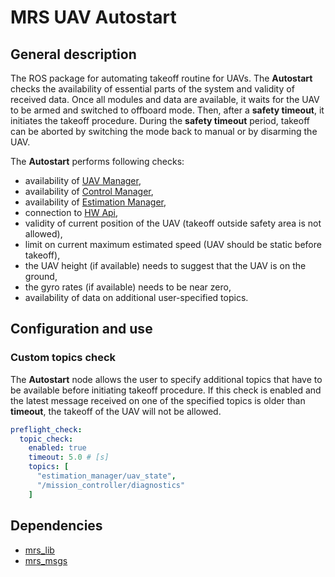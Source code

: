# MRS UAV Autostart

## General description
The ROS package for automating takeoff routine for UAVs. The **Autostart** checks the availability of essential parts of the system and validity of received data. Once all modules and data are available, it waits for the UAV to be armed and switched to offboard mode. Then, after a __safety timeout__, it initiates the takeoff procedure. During the __safety timeout__ period, takeoff can be aborted by switching the mode back to manual or by disarming the UAV.

The **Autostart** performs following checks:

* availability of [UAV Manager](https://github.com/ctu-mrs/mrs_uav_managers#uavmanager),
* availability of [Control Manager](https://github.com/ctu-mrs/mrs_uav_managers#controlmanager),
* availability of [Estimation Manager](https://github.com/ctu-mrs/mrs_uav_managers#estimationmanager),
* connection to [HW Api](https://github.com/ctu-mrs/mrs_uav_hw_api#mrs-uav-hw-api-docs),
* validity of current position of the UAV (takeoff outside safety area is not allowed),
* limit on current maximum estimated speed (UAV should be static before takeoff),
* the UAV height (if available) needs to suggest that the UAV is on the ground,
* the gyro rates (if available) needs to be near zero,
* availability of data on additional user-specified topics.

## Configuration and use

### Custom topics check

The **Autostart** node allows the user to specify additional topics that have to be available before initiating takeoff procedure. If this check is enabled and the latest message received on one of the specified topics is older than __timeout__, the takeoff of the UAV will not be allowed.

```yaml
preflight_check:
  topic_check:
    enabled: true
    timeout: 5.0 # [s]
    topics: [
      "estimation_manager/uav_state",
      "/mission_controller/diagnostics"
    ]
```

## Dependencies

* [mrs_lib](https://github.com/ctu-mrs/mrs_lib)
* [mrs_msgs](https://github.com/ctu-mrs/mrs_msgs)

